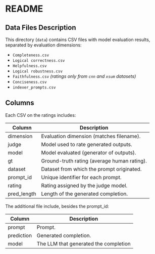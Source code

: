 # README

## Data Files Description

This directory (`data`) contains CSV files with model evaluation results, separated by evaluation dimensions:

- `Completeness.csv`
- `Logical correctness.csv`
- `Helpfulness.csv`
- `Logical robustness.csv`
- `Faithfulness.csv` *(ratings only from `cnn` and `xsum` datasets)*
- `Conciseness.csv`
- `indexer_prompts.csv`

## Columns

Each CSV on the ratings includes:

| Column      | Description                                             |
|-------------|---------------------------------------------------------|
| dimension   | Evaluation dimension (matches filename).                |
| judge       | Model used to rate generated outputs.                   |
| model       | Model evaluated (generator of outputs).                 |
| gt          | Ground-truth rating (average human rating).             |
| dataset     | Dataset from which the prompt originated.               |
| prompt_id   | Unique identifier for each prompt.                      |
| rating      | Rating assigned by the judge model.                     |
| pred_length | Length of the generated completion.                     |


The additional file include, besides the prompt_id: 

| Column      | Description                                             |
|-------------|---------------------------------------------------------|
| prompt      | Prompt.                                                 |
| prediction  | Generated completion.                                   |
| model       | The LLM that generated the completion                   |

